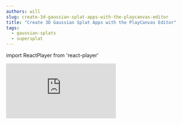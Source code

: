 ```yaml
---
authors: will
slug: create-3d-gaussian-splat-apps-with-the-playcanvas-editor
title: "Create 3D Gaussian Splat Apps with the PlayCanvas Editor"
tags:
  - gaussian-splats
  - supersplat
---
```


import ReactPlayer from 'react-player'

<div className="iframe-container-taller">
    <iframe loading="lazy" src="https://playcanv.as/e/p/cLkf99ZV/" title="3DGS Statues" webkitallowfullscreen="true" mozallowfullscreen="true" allow="autoplay" allowfullscreen="true" allowvr="" scrolling="no" frameborder="0" />
</div>
_[CLICK HERE](https://playcanv.as/e/p/cLkf99ZV/) to open in a new tab. Credits: Splats scanned at the [V&A Museum](https://www.vam.ac.uk/). HDRI from [HDRI Haven](https://polyhaven.com/a/sepulchral_chapel_rotunda)._

We have big news for the 3D Gaussian Splat community - the PlayCanvas Editor now has fully integrated support for splats!
Learn how to quickly build stunning, interactive 3DGS applications today.

:::note[What you need]

🤳 A smartphone  
💻 A computer with a web browser  
⏱️ A small amount of time

:::

The application above shows several splats assembled in a single application, with animation and post effects spicing up the visuals. Let's check out how it was built.

### Step 1: Clean in SuperSplat 🧹

After [capturing the statues](https://developer.playcanvas.com/user-manual/graphics/gaussian-splatting/#creating-splats) to PLY format, our first stop is [SuperSplat](https://playcanvas.com/supersplat/editor?load=https://raw.githubusercontent.com/willeastcott/assets/main/statues/narcissus.compressed.ply), the open source tool for editing and optimizing 3D Gaussian Splats. Here, in a little over a minute, we can isolate the statue from the background and align it with the origin:

<ReactPlayer muted={true} controls url="/img/statue-supersplat.mp4" />

<br />
Once we are done, we can download the splat using our [compressed PLY format](https://blog.playcanvas.com/compressing-gaussian-splats). In this case, our downloaded PLY is **only 1.56MB**!

### Step 2: Import into the Editor 🚧

Now that we have a clean, compressed PLY, we simply need to drop it into the Editor's Asset Panel. And from there, drag it into the viewport to add it to the scene. Let's do that (along with a cube map for a photographic backdrop):

<ReactPlayer muted={true} controls url="/img/statue-editor.mp4" />

<br />
The PlayCanvas Editor is a powerful visual environment for building and publishing 3D scenes. You can:

* Grab useful scripts (and other assets) from the Asset Store. Here, we import an Orbit Camera script.
* Create beautiful user interfaces, using either HTML or PlayCanvas' built-in UI system.
* Add sound, physics, VR/AR support and much, much more.

### Step 3: Add Animation and Post Effects ✨

What really makes the demo pop is the transitions that fade the statues in and out.

<ReactPlayer playing={true} muted={true} loop={true} controls url="/img/statue-custom-shaders.mp4" />

<br />
With the Editor, you can customize the shader code that renders your splats to apply stunning animation effects. For the transition between statues, individual splats are transformed and recolored over time, while a full-screen bloom effect is ramped up and down.

### Resources

Today's release makes working with 3D Gaussian Splats both easy and fun! We've shown you how to build a virtual gallery or museum but the possibilities are endless. With 3D Gaussian Splats in the PlayCanvas Editor, you can target many verticals: product visualization (furniture, clothing, consumer electronics), automotive, education, travel and so much more.

To get started, here is an useful list of resources:

* [Statue Project](https://playcanvas.com/project/1224723/overview/3d-gaussian-splat-statues) - feel free to fork it, explore and experiment.
* [3D Gaussian Splatting](https://developer.playcanvas.com/user-manual/graphics/gaussian-splatting/) User Guide
* [SuperSplat](https://playcanvas.com/supersplat/editor) (don't forget to [install the PWA](https://blog.playcanvas.com/a-faster-supersplat-with-pwa-support#pwa-support))

### Go Forth and Create

We hope you love today's update as much as we do! ❤️

But let us know what you think by heading over to the [forum](https://forum.playcanvas.com) or [ping us on X](https://x.com/playcanvas)!
